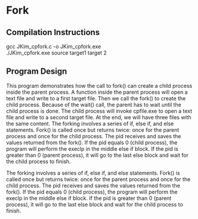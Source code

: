# Fork

<h2>Compilation Instructions</h2>
gcc JKim_cpfork.c -o JKim_cpfork.exe<br>
./JKim_cpfork.exe source target1 target 2 

<h2>Program Design</h2>
This program demonstrates how the call to fork() can create a child process inside the parent process. A function inside the parent process will open a text file and write to a first target file. Then we call the fork() to create the child process. Because of the wait() call, the parent has to wait until the child process is done. The child process will invoke cpfile.exe to open a text file and write to a second target file. At the end, we will have three files with the same content.    The forking involves a series of if, else if, and else statements. Fork() is called once but returns twice: once for the parent process and once for the child process. The pid receives and saves the values returned from the fork(). If the pid equals 0 (child process), the program will perform the execlp in the middle else if block. If the pid is greater than 0 (parent process), it will go to the last else block and wait for the child process to finish. <br>

The forking involves a series of if, else if, and else statements. Fork() is called once but returns twice: once for the parent process and once for the child process. The pid receives and saves the values returned from the fork(). If the pid equals 0 (child process), the program will perform the execlp in the middle else if block. If the pid is greater than 0 (parent process), it will go to the last else block and wait for the child process to finish. 
